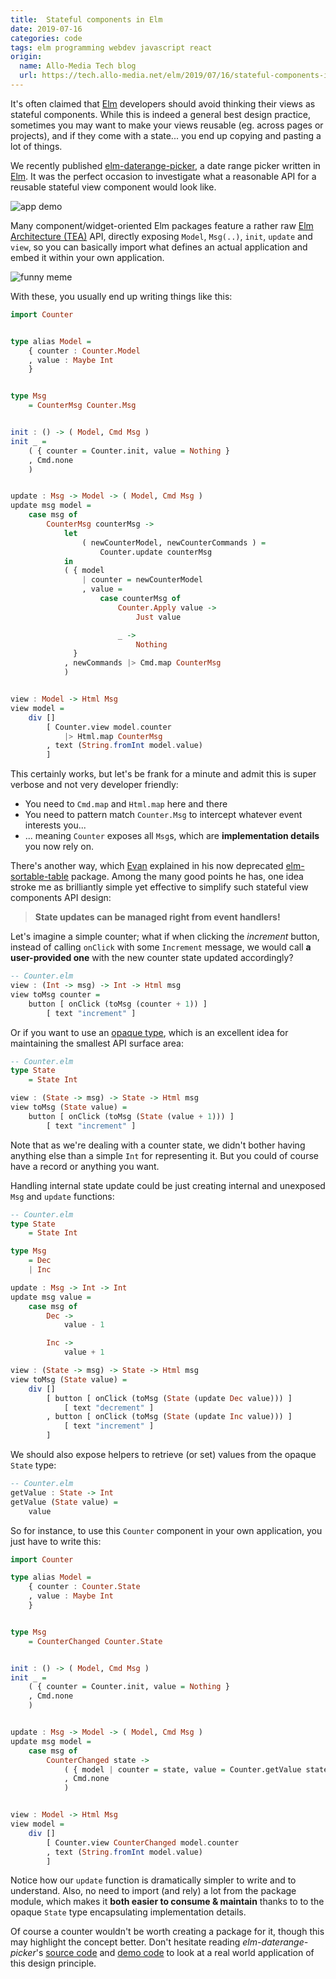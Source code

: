 ```yaml
---
title:  Stateful components in Elm
date: 2019-07-16
categories: code
tags: elm programming webdev javascript react
origin:
  name: Allo-Media Tech blog
  url: https://tech.allo-media.net/elm/2019/07/16/stateful-components-in-elm.html
---
```


It's often claimed that [Elm] developers should avoid thinking their views as stateful components. While this is indeed a general best design practice, sometimes you may want to make your views reusable (eg. across pages or projects), and if they come with a state... you end up copying and pasting a lot of things.  

We recently published [elm-daterange-picker], a date range picker written in [Elm]. It was the perfect occasion to investigate what a reasonable API for a reusable stateful view component would look like.

![app demo](/static/code/2018/daterangepicker-demo.gif)

Many component/widget-oriented Elm packages feature a rather raw [Elm Architecture (TEA)] API, directly exposing `Model`, `Msg(..)`, `init`, `update` and `view`, so you can basically import what defines an actual application and embed it within your own application.   

![funny meme](/static/code/2018/funny-meme.jpg)

With these, you usually end up writing things like this:

```haskell
import Counter


type alias Model =
    { counter : Counter.Model
    , value : Maybe Int
    }


type Msg
    = CounterMsg Counter.Msg


init : () -> ( Model, Cmd Msg )
init _ =
    ( { counter = Counter.init, value = Nothing }
    , Cmd.none
    )


update : Msg -> Model -> ( Model, Cmd Msg )
update msg model =
    case msg of
        CounterMsg counterMsg ->
            let
                ( newCounterModel, newCounterCommands ) =
                    Counter.update counterMsg
            in
            ( { model
                | counter = newCounterModel
                , value =
                    case counterMsg of
                        Counter.Apply value ->
                            Just value

                        _ ->
                            Nothing
              }
            , newCommands |> Cmd.map CounterMsg
            )


view : Model -> Html Msg
view model =
    div []
        [ Counter.view model.counter
            |> Html.map CounterMsg
        , text (String.fromInt model.value)
        ]
```

This certainly works, but let's be frank for a minute and admit this is super verbose and not very developer friendly:

- You need to `Cmd.map` and `Html.map` here and there
- You need to pattern match `Counter.Msg` to intercept whatever event interests you...
- ... meaning `Counter` exposes all `Msg`s, which are **implementation details** you now rely on.

There's another way, which [Evan] explained in his now deprecated [elm-sortable-table] package. Among the many good points he has, one idea stroke me as brilliantly simple yet effective to simplify such stateful view components API design:

> **State updates can be managed right from event handlers!**

Let's imagine a simple counter; what if when clicking the *increment* button, instead of calling `onClick` with some `Increment` message, we would call **a user-provided one** with the new counter state updated accordingly?

```haskell
-- Counter.elm
view : (Int -> msg) -> Int -> Html msg
view toMsg counter =
    button [ onClick (toMsg (counter + 1)) ]
        [ text "increment" ]
```

Or if you want to use an [opaque type], which is an excellent idea for maintaining the smallest API surface area:

```haskell
-- Counter.elm
type State
    = State Int

view : (State -> msg) -> State -> Html msg
view toMsg (State value) =
    button [ onClick (toMsg (State (value + 1))) ]
        [ text "increment" ]
```

Note that as we're dealing with a counter state, we didn't bother having anything else than a simple `Int` for representing it. But you could of course have a record or anything you want.

Handling internal state update could be just creating internal and unexposed `Msg` and `update` functions:

```haskell
-- Counter.elm
type State
    = State Int

type Msg
    = Dec
    | Inc

update : Msg -> Int -> Int
update msg value =
    case msg of
        Dec ->
            value - 1

        Inc ->
            value + 1

view : (State -> msg) -> State -> Html msg
view toMsg (State value) =
    div []
        [ button [ onClick (toMsg (State (update Dec value))) ]
            [ text "decrement" ]
        , button [ onClick (toMsg (State (update Inc value))) ]
            [ text "increment" ]
        ]
```

We should also expose helpers to retrieve (or set) values from the opaque `State` type:

```haskell
-- Counter.elm
getValue : State -> Int
getValue (State value) =
    value
```

So for instance, to use this `Counter` component in your own application, you just have to write this:

```haskell
import Counter

type alias Model =
    { counter : Counter.State
    , value : Maybe Int
    }


type Msg
    = CounterChanged Counter.State


init : () -> ( Model, Cmd Msg )
init _ =
    ( { counter = Counter.init, value = Nothing }
    , Cmd.none
    )


update : Msg -> Model -> ( Model, Cmd Msg )
update msg model =
    case msg of
        CounterChanged state ->
            ( { model | counter = state, value = Counter.getValue state }
            , Cmd.none
            )


view : Model -> Html Msg
view model =
    div []
        [ Counter.view CounterChanged model.counter
        , text (String.fromInt model.value)
        ]
```

Notice how our `update` function is dramatically simpler to write and to understand. Also, no need to import (and rely) a lot from the package module, which makes it **both easier to consume & maintain** thanks to to the opaque `State` type encapsulating implementation details.

Of course a counter wouldn't be worth creating a package for it, though this may highlight the concept better. Don't hesitate reading *elm-daterange-picker*'s [source code] and [demo code] to look at a real world application of this design principle.

[Elm]: https://elm-lang.org/
[Elm Architecture (TEA)]: https://guide.elm-lang.org/architecture/
[Evan]: https://github.com/evancz/
[demo code]: https://github.com/allo-media/elm-daterange-picker/blob/master/demo/Main.elm
[elm-daterange-picker]: https://package.elm-lang.org/packages/allo-media/elm-daterange-picker/latest/
[elm-sortable-table]: https://github.com/evancz/elm-sortable-table#about-api-design
[opaque type]: https://medium.com/@ckoster22/advanced-types-in-elm-opaque-types-ec5ec3b84ed2
[source code]: https://github.com/allo-media/elm-daterange-picker/blob/master/src/DateRangePicker.elm
